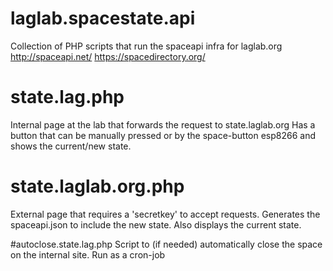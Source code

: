# laglab.spacestate.api

Collection of PHP scripts that run the spaceapi infra for laglab.org
http://spaceapi.net/
https://spacedirectory.org/

# state.lag.php
Internal page at the lab that forwards the request to state.laglab.org
Has a button that can be manually pressed or by the space-button esp8266 and shows the current/new state.

# state.laglab.org.php
External page that requires a 'secretkey' to accept requests. Generates the spaceapi.json to include the new state.
Also displays the current state.


#autoclose.state.lag.php
Script to (if needed) automatically close the space on the internal site.
Run as a cron-job
